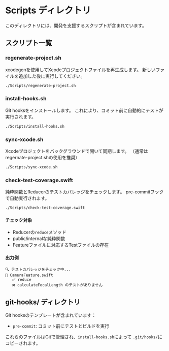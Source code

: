 # Scripts ディレクトリ

このディレクトリには、開発を支援するスクリプトが含まれています。

## スクリプト一覧

### regenerate-project.sh
xcodegenを使用してXcodeプロジェクトファイルを再生成します。
新しいファイルを追加した後に実行してください。

```bash
./Scripts/regenerate-project.sh
```

### install-hooks.sh
Git hooksをインストールします。
これにより、コミット前に自動的にテストが実行されます。

```bash
./Scripts/install-hooks.sh
```

### sync-xcode.sh
Xcodeプロジェクトをバックグラウンドで開いて同期します。
（通常はregernate-project.shの使用を推奨）

```bash
./Scripts/sync-xcode.sh
```

### check-test-coverage.swift
純粋関数とReducerのテストカバレッジをチェックします。
pre-commitフックで自動実行されます。

```bash
./Scripts/check-test-coverage.swift
```

#### チェック対象
- Reducerの`reduce`メソッド
- public/internalな純粋関数
- Featureファイルに対応するTestファイルの存在

#### 出力例
```
🔍 テストカバレッジをチェック中...
📄 CameraFeature.swift
   ✅ reduce
   ❌ calculateFocalLength のテストがありません
```

## git-hooks/ ディレクトリ

Git hooksのテンプレートが含まれています：
- `pre-commit`: コミット前にテストとビルドを実行

これらのファイルはGitで管理され、`install-hooks.sh`によって
`.git/hooks/`にコピーされます。

